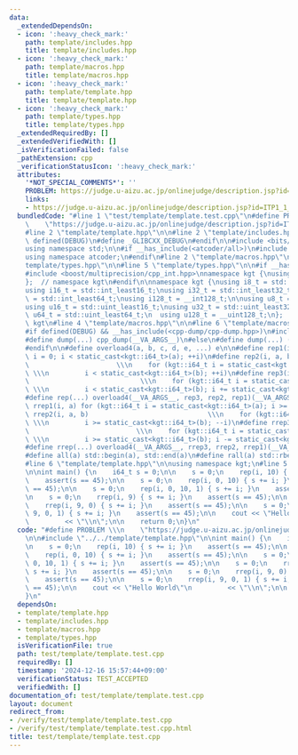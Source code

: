 ```yaml
---
data:
  _extendedDependsOn:
  - icon: ':heavy_check_mark:'
    path: template/includes.hpp
    title: template/includes.hpp
  - icon: ':heavy_check_mark:'
    path: template/macros.hpp
    title: template/macros.hpp
  - icon: ':heavy_check_mark:'
    path: template/template.hpp
    title: template/template.hpp
  - icon: ':heavy_check_mark:'
    path: template/types.hpp
    title: template/types.hpp
  _extendedRequiredBy: []
  _extendedVerifiedWith: []
  _isVerificationFailed: false
  _pathExtension: cpp
  _verificationStatusIcon: ':heavy_check_mark:'
  attributes:
    '*NOT_SPECIAL_COMMENTS*': ''
    PROBLEM: https://judge.u-aizu.ac.jp/onlinejudge/description.jsp?id=ITP1_1_A
    links:
    - https://judge.u-aizu.ac.jp/onlinejudge/description.jsp?id=ITP1_1_A
  bundledCode: "#line 1 \"test/template/template.test.cpp\"\n#define PROBLEM \\\n\
    \    \"https://judge.u-aizu.ac.jp/onlinejudge/description.jsp?id=ITP1_1_A\"\n\n\
    #line 2 \"template/template.hpp\"\n\n#line 2 \"template/includes.hpp\"\n\n#if\
    \ defined(DEBUG)\n#define _GLIBCXX_DEBUG\n#endif\n\n#include <bits/stdc++.h>\n\
    using namespace std;\n\n#if __has_include(<atcoder/all>)\n#include <atcoder/all>\n\
    using namespace atcoder;\n#endif\n#line 2 \"template/macros.hpp\"\n\n#line 2 \"\
    template/types.hpp\"\n\n#line 5 \"template/types.hpp\"\n\n#if __has_include(<boost/multiprecision/cpp_int.hpp>)\n\
    #include <boost/multiprecision/cpp_int.hpp>\nnamespace kgt {\nusing iinf_t = boost::multiprecision::cpp_int;\n\
    };  // namespace kgt\n#endif\n\nnamespace kgt {\nusing i8_t = std::int_least8_t;\n\
    using i16_t = std::int_least16_t;\nusing i32_t = std::int_least32_t;\nusing i64_t\
    \ = std::int_least64_t;\nusing i128_t = __int128_t;\n\nusing u8_t = std::uint_least8_t;\n\
    using u16_t = std::uint_least16_t;\nusing u32_t = std::uint_least32_t;\nusing\
    \ u64_t = std::uint_least64_t;\n  using u128_t = __uint128_t;\n};  // namespace\
    \ kgt\n#line 4 \"template/macros.hpp\"\n\n#line 6 \"template/macros.hpp\"\n\n\
    #if defined(DEBUG) && __has_include(<cpp-dump/cpp-dump.hpp>)\n#include <cpp-dump/cpp-dump.hpp>\n\
    #define dump(...) cpp_dump(__VA_ARGS__)\n#else\n#define dump(...) ((void)0)\n\
    #endif\n\n#define overload4(a, b, c, d, e, ...) e\n\n#define rep1(i, a) for (kgt::i64_t\
    \ i = 0; i < static_cast<kgt::i64_t>(a); ++i)\n#define rep2(i, a, b)         \
    \                      \\\n    for (kgt::i64_t i = static_cast<kgt::i64_t>(a);\
    \ \\\n         i < static_cast<kgt::i64_t>(b); ++i)\n#define rep3(i, a, b, c)\
    \                            \\\n    for (kgt::i64_t i = static_cast<kgt::i64_t>(a);\
    \ \\\n         i < static_cast<kgt::i64_t>(b); i += static_cast<kgt::i64_t>(c))\n\
    #define rep(...) overload4(__VA_ARGS__, rep3, rep2, rep1)(__VA_ARGS__)\n\n#define\
    \ rrep1(i, a) for (kgt::i64_t i = static_cast<kgt::i64_t>(a); i >= 0; --i)\n#define\
    \ rrep2(i, a, b)                              \\\n    for (kgt::i64_t i = static_cast<kgt::i64_t>(a);\
    \ \\\n         i >= static_cast<kgt::i64_t>(b); --i)\n#define rrep3(i, a, b, c)\
    \                           \\\n    for (kgt::i64_t i = static_cast<kgt::i64_t>(a);\
    \ \\\n         i >= static_cast<kgt::i64_t>(b); i -= static_cast<kgt::i64_t>(c))\n\
    #define rrep(...) overload4(__VA_ARGS__, rrep3, rrep2, rrep1)(__VA_ARGS__)\n\n\
    #define all(a) std::begin(a), std::end(a)\n#define rall(a) std::rbegin(a), std::rend(a)\n\
    #line 6 \"template/template.hpp\"\n\nusing namespace kgt;\n#line 5 \"test/template/template.test.cpp\"\
    \n\nint main() {\n    i64_t s = 0;\n\n    s = 0;\n    rep(i, 10) { s += i; }\n\
    \    assert(s == 45);\n\n    s = 0;\n    rep(i, 0, 10) { s += i; }\n    assert(s\
    \ == 45);\n\n    s = 0;\n    rep(i, 0, 10, 1) { s += i; }\n    assert(s == 45);\n\
    \n    s = 0;\n    rrep(i, 9) { s += i; }\n    assert(s == 45);\n\n    s = 0;\n\
    \    rrep(i, 9, 0) { s += i; }\n    assert(s == 45);\n\n    s = 0;\n    rrep(i,\
    \ 9, 0, 1) { s += i; }\n    assert(s == 45);\n\n    cout << \"Hello World\"\n\
    \         << \"\\n\";\n\n    return 0;\n}\n"
  code: "#define PROBLEM \\\n    \"https://judge.u-aizu.ac.jp/onlinejudge/description.jsp?id=ITP1_1_A\"\
    \n\n#include \"../../template/template.hpp\"\n\nint main() {\n    i64_t s = 0;\n\
    \n    s = 0;\n    rep(i, 10) { s += i; }\n    assert(s == 45);\n\n    s = 0;\n\
    \    rep(i, 0, 10) { s += i; }\n    assert(s == 45);\n\n    s = 0;\n    rep(i,\
    \ 0, 10, 1) { s += i; }\n    assert(s == 45);\n\n    s = 0;\n    rrep(i, 9) {\
    \ s += i; }\n    assert(s == 45);\n\n    s = 0;\n    rrep(i, 9, 0) { s += i; }\n\
    \    assert(s == 45);\n\n    s = 0;\n    rrep(i, 9, 0, 1) { s += i; }\n    assert(s\
    \ == 45);\n\n    cout << \"Hello World\"\n         << \"\\n\";\n\n    return 0;\n\
    }\n"
  dependsOn:
  - template/template.hpp
  - template/includes.hpp
  - template/macros.hpp
  - template/types.hpp
  isVerificationFile: true
  path: test/template/template.test.cpp
  requiredBy: []
  timestamp: '2024-12-16 15:57:44+09:00'
  verificationStatus: TEST_ACCEPTED
  verifiedWith: []
documentation_of: test/template/template.test.cpp
layout: document
redirect_from:
- /verify/test/template/template.test.cpp
- /verify/test/template/template.test.cpp.html
title: test/template/template.test.cpp
---
```

